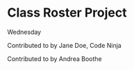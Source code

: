 # Class Roster Project

Wednesday

Contributed to by Jane Doe, Code Ninja


Contributed to by Andrea Boothe
